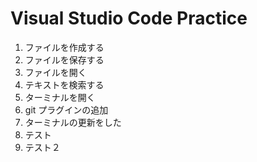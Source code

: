 # Visual Studio Code Practice

1. ファイルを作成する
2. ファイルを保存する
3. ファイルを開く
4. テキストを検索する
5. ターミナルを開く
6. git プラグインの追加
7. ターミナルの更新をした
8. テスト
9. テスト２
